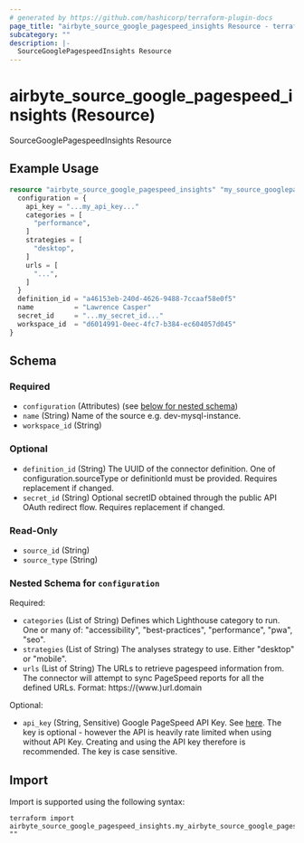 ```yaml
---
# generated by https://github.com/hashicorp/terraform-plugin-docs
page_title: "airbyte_source_google_pagespeed_insights Resource - terraform-provider-airbyte"
subcategory: ""
description: |-
  SourceGooglePagespeedInsights Resource
---
```


# airbyte_source_google_pagespeed_insights (Resource)

SourceGooglePagespeedInsights Resource

## Example Usage

```terraform
resource "airbyte_source_google_pagespeed_insights" "my_source_googlepagespeedinsights" {
  configuration = {
    api_key = "...my_api_key..."
    categories = [
      "performance",
    ]
    strategies = [
      "desktop",
    ]
    urls = [
      "...",
    ]
  }
  definition_id = "a46153eb-240d-4626-9488-7ccaaf58e0f5"
  name          = "Lawrence Casper"
  secret_id     = "...my_secret_id..."
  workspace_id  = "d6014991-0eec-4fc7-b384-ec604057d045"
}
```

<!-- schema generated by tfplugindocs -->
## Schema

### Required

- `configuration` (Attributes) (see [below for nested schema](#nestedatt--configuration))
- `name` (String) Name of the source e.g. dev-mysql-instance.
- `workspace_id` (String)

### Optional

- `definition_id` (String) The UUID of the connector definition. One of configuration.sourceType or definitionId must be provided. Requires replacement if changed.
- `secret_id` (String) Optional secretID obtained through the public API OAuth redirect flow. Requires replacement if changed.

### Read-Only

- `source_id` (String)
- `source_type` (String)

<a id="nestedatt--configuration"></a>
### Nested Schema for `configuration`

Required:

- `categories` (List of String) Defines which Lighthouse category to run. One or many of: "accessibility", "best-practices", "performance", "pwa", "seo".
- `strategies` (List of String) The analyses strategy to use. Either "desktop" or "mobile".
- `urls` (List of String) The URLs to retrieve pagespeed information from. The connector will attempt to sync PageSpeed reports for all the defined URLs. Format: https://(www.)url.domain

Optional:

- `api_key` (String, Sensitive) Google PageSpeed API Key. See <a href="https://developers.google.com/speed/docs/insights/v5/get-started#APIKey">here</a>. The key is optional - however the API is heavily rate limited when using without API Key. Creating and using the API key therefore is recommended. The key is case sensitive.

## Import

Import is supported using the following syntax:

```shell
terraform import airbyte_source_google_pagespeed_insights.my_airbyte_source_google_pagespeed_insights ""
```

